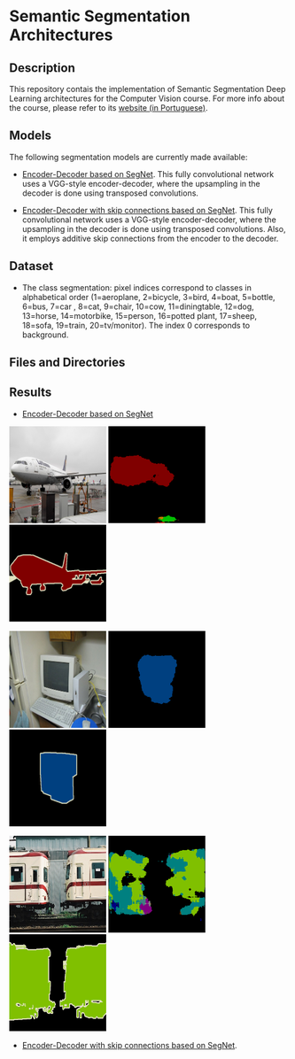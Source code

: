 # Semantic Segmentation Architectures

## Description
This repository contais the implementation of Semantic Segmentation Deep Learning architectures
for the Computer Vision course. For more info about the course, please refer to its [website (in Portuguese)](http://www.cin.ufpe.br/~cabm/visao/).

## Models
The following segmentation models are currently made available:

- [Encoder-Decoder based on SegNet](https://arxiv.org/abs/1511.00561). This fully convolutional network uses a VGG-style encoder-decoder, where the upsampling in the decoder is done using transposed convolutions.

- [Encoder-Decoder with skip connections based on SegNet](https://arxiv.org/abs/1511.00561). This fully convolutional network uses a VGG-style encoder-decoder, where the upsampling in the decoder is done using transposed convolutions.
Also, it employs additive skip connections from the encoder to the decoder. 

## Dataset
- The class segmentation: pixel indices correspond to classes in alphabetical order (1=aeroplane, 2=bicycle, 3=bird, 4=boat, 5=bottle, 6=bus, 7=car , 8=cat, 9=chair, 10=cow, 11=diningtable, 12=dog, 13=horse, 14=motorbike, 15=person, 16=potted plant, 17=sheep, 18=sofa, 19=train, 20=tv/monitor). The index 0 corresponds to background.

## Files and Directories 

## Results

- [Encoder-Decoder based on SegNet](https://arxiv.org/abs/1511.00561)

<p float="left">
<img height="175" width='175' src="results/input/2007_000033.jpg">
<img height='175' src="results/2007_000033.png">
<img height="175" width='175' src="results/gt/2007_000033.png">
<p>

<p float="left">
<img height="175" width='175' src="results/input/2007_000039.jpg">
<img height='175' src="results/2007_000039.png">
<img height="175" width='175' src="results/gt/2007_000039.png">
<p>

<p float="left">
<img height="175" width='175' src="results/input/2007_000042.jpg">
<img height='175' src="results/2007_000042.png">
<img height="175" width='175' src="results/gt/2007_000042.png">
</p>

- [Encoder-Decoder with skip connections based on SegNet](https://arxiv.org/abs/1511.00561).